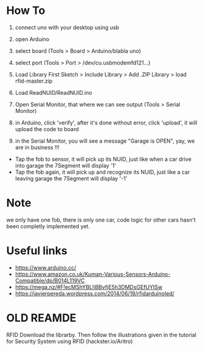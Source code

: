 # How To
1. connect uno with your desktop using usb
2. open Arduino
3. select board (Tools > Board > Arduino/blabla uno)
4. select port (Tools > Port > /dev/cu.usbmodemfd121...)

5. Load Library First
Sketch > Include Library > Add .ZIP Library > load rfid-master.zip
6. Load ReadNUID/ReadNUID.ino

9. Open Serial Monitor, that where we can see output (Tools > Serial Monitor)

8. in Arduino, click 'verify', after it's done without error, click 'upload', it will upload the code to board

9. in the Serial Monitor, you will see a message "Garage is OPEN", yay, we are in business !!! 
* Tap the fob to sensor, it will pick up its NUID, just like when a car drive into garage
the 7Segment will display '1'
* Tap the fob again, it will pick up and recognize its NUID, just like a car leaving garage
the 7Segment will display '-1'

# Note
we only have one fob, there is only one car, code logic for other cars hasn't been completly implemented yet.

# Useful links
* https://www.arduino.cc/
* https://www.amazon.co.uk/Kuman-Various-Sensors-Arduino-Compatible/dp/B014L119VC
* https://mega.nz/#F!ecMShYBL!iBBvfjE5h3DMDsGEfUYISw
* https://javierpereda.wordpress.com/2014/06/19/rfidarduinoled/


# OLD REAMDE 
RFID
Download the librarby. Then follow the illustrations given in the tutorial for Security System using RFID (hackster.io/Aritro)
